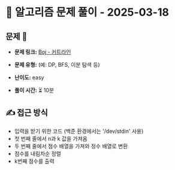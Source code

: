 # 📝 알고리즘 문제 풀이 - 2025-03-18

## 문제 📖

- **문제 링크:** [Boj - 커트라인](https://www.acmicpc.net/problem/25305)

- **문제 유형:** (예: DP, BFS, 이분 탐색 등)

- **난이도:** easy

- **풀이 시간:** ⏳ 10분

## ✍ 접근 방식

<!-- (어떤 방법으로 접근했는지 설명) -->
<!-- (다른 풀이를 참고했다면 어떤걸 배웠는지) -->

- 입력을 받기 위한 코드 (백준 환경에서는 '/dev/stdin' 사용)
- 첫 번째 줄에서 n과 k 값을 가져옴
- 두 번째 줄에서 점수 배열을 가져와 정수 배열로 변환
- 점수를 내림차순 정렬
- k번째 점수를 출력
